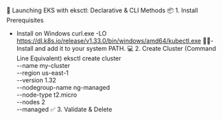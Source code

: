 
🚀 Launching EKS with eksctl: Declarative & CLI Methods
📦 1. Install Prerequisites
- Install  on Windows
curl.exe -LO https://dl.k8s.io/release/v1.33.0/bin/windows/amd64/kubectl.exe
- Install  and add it to your system PATH.
💻 2. Create Cluster (Command Line Equivalent)
eksctl create cluster \
  --name my-cluster \
  --region us-east-1 \
  --version 1.32 \
  --nodegroup-name ng-managed \
  --node-type t2.micro \
  --nodes 2 \
  --managed
✅ 3. Validate & Delete

